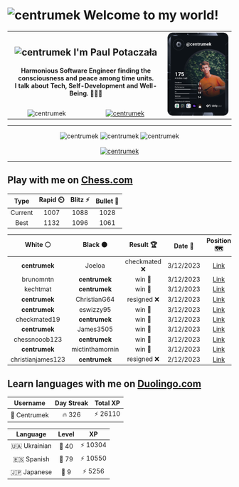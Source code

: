 <h1>
  <img
    src="https://emojis.slackmojis.com/emojis/images/1531849430/4246/blob-sunglasses.gif"
    width="30"
    alt="centrumek"
  />
  Welcome to my world!
</h1>

<table>
  <tbody>
    <tr>
      <td align="center" width="70%" colspan="2">
        <h2>
          <img
            src="https://raw.githubusercontent.com/MartinHeinz/MartinHeinz/master/wave.gif"
            width="30px"
            alt="centrumek"
          />
          I'm Paul Potaczała
        </h2>
        <h4>
          Harmonious Software Engineer finding the consciousness and peace among time units.
          <br/>
          I talk about Tech, Self-Development and Well-Being. 🌿🧘🚀
        </h4>
      </td>
      <td width="30%" rowspan="2">
        <a href="https://app.daily.dev/centrumek">
          <img
            src="./devcard.svg"
            alt="centrumek"
          />
        </a>
      </td>
    </tr>
    <tr align="center">
      <td>
        <img
          src="https://komarev.com/ghpvc/?username=centrumek&label=visitors&color=0e75b6&style=flat"
          alt="centrumek"
        >
      </td>
      <td>
        <a href="https://stackoverflow.com/users/14496012/centrumek">
          <img
            src="https://stackoverflow.com/users/flair/14496012.png?theme=dark"
            alt="centrumek"
          >
        </a>
      </td>
    </tr>
  </tbody>
</table>

---
<div align="center">
  <img 
    src="https://github-readme-stats.vercel.app/api?username=centrumek&show_icons=true&count_private=true&theme=dark&hide_border=true&hide=issues,contribs&bg_color=00000000"
    alt="centrumek"
  />
  <img
    src="https://github-readme-stats.vercel.app/api/top-langs/?username=centrumek&layout=compact&hide_border=true&theme=dark&bg_color=00000000&langs_count=6&exclude_repo=air-statistic-app"
    alt="centrumek"
  />
  <img 
    src="https://github-readme-streak-stats.herokuapp.com?user=centrumek&theme=dark&hide_border=true&background=FFFFFF00"
    alt="centrumek"
  />
  <br/>
  <br/>
  <a href="https://www.buymeacoffee.com/centrumek">
    <img
      src="https://cdn.buymeacoffee.com/buttons/v2/default-orange.png"
      height="50"
      width="210"
      alt="centrumek"
    />
  </a>
</div>

---

## Play with me on [Chess.com](https://www.chess.com/member/centrumek)

<div align="center">
<!--START_SECTION:chessStats-->
<!-- Automatically generated with https://github.com/Balastrong/chess-stats-action -->

| Type | Rapid ⏲️ | Blitz ⚡ | Bullet 🔫 |
|:---:|:---:|:---:|:---:|
| Current | 1007 | 1088 | 1028 |
| Best | 1132 | 1096 | 1061 |

| White ⚪ | Black ⚫ | Result 🏆 | Date 📅 | Position 🗺️ | Type 🕕 |
|:---:|:---:|:---:|:---:|:---:|:---:|
| **centrumek** | Joeloa | checkmated ❌ | 3/12/2023 | <a href="http://www.ee.unb.ca/cgi-bin/tervo/fen.pl?select=8/pp3kpp/8/6P1/P6P/1P3P1R/K1P5/q2r4 w - -">Link</a> | Blitz |
| brunomntn | **centrumek** | win 🥇 | 3/12/2023 | <a href="http://www.ee.unb.ca/cgi-bin/tervo/fen.pl?select=7r/7p/5k2/4p1p1/4P2P/8/Pr4qK/8 w - -">Link</a> | Blitz |
| kechtmat | **centrumek** | win 🥇 | 3/12/2023 | <a href="http://www.ee.unb.ca/cgi-bin/tervo/fen.pl?select=8/6q1/6P1/5K2/8/3k4/8/5q2 w - -">Link</a> | Blitz |
| **centrumek** | ChristianG64 | resigned ❌ | 3/12/2023 | <a href="http://www.ee.unb.ca/cgi-bin/tervo/fen.pl?select=3q4/8/8/8/5k2/7K/8/8 w - -">Link</a> | Blitz |
| **centrumek** | eswizzy95 | win 🥇 | 3/12/2023 | <a href="http://www.ee.unb.ca/cgi-bin/tervo/fen.pl?select=8/1K3Q2/8/8/3k4/8/8/8 b - -">Link</a> | Blitz |
| checkmated19 | **centrumek** | win 🥇 | 3/12/2023 | <a href="http://www.ee.unb.ca/cgi-bin/tervo/fen.pl?select=2k3rr/2p1n3/p4p2/1p2p3/8/1bPPBNP1/1P1Q1P1P/q1KR3R w - -">Link</a> | Blitz |
| **centrumek** | James3505 | win 🥇 | 3/12/2023 | <a href="http://www.ee.unb.ca/cgi-bin/tervo/fen.pl?select=8/p3Q2p/6pk/P7/2P4R/1r6/7P/6K1 b - -">Link</a> | Blitz |
| chessnooob123 | **centrumek** | win 🥇 | 3/12/2023 | <a href="http://www.ee.unb.ca/cgi-bin/tervo/fen.pl?select=8/p7/kp4R1/1bp4P/6P1/4R1K1/3r4/8 b - -">Link</a> | Blitz |
| **centrumek** | mictinthamornin | win 🥇 | 3/12/2023 | <a href="http://www.ee.unb.ca/cgi-bin/tervo/fen.pl?select=5k2/5pp1/6p1/1K4P1/1P3P2/1qr5/8/8 b - -">Link</a> | Blitz |
| christianjames123 | **centrumek** | resigned ❌ | 2/12/2023 | <a href="http://www.ee.unb.ca/cgi-bin/tervo/fen.pl?select=8/8/4p3/p3P3/P1Q2P2/1Pk3K1/8/3R4 b - -">Link</a> | Blitz |

<!--END_SECTION:chessStats-->
</div>

## Learn languages with me on [Duolingo.com](https://www.duolingo.com/profile/Centrumek)

<div align="center">
<!--START_SECTION:duolingoStats-->
<!-- Automatically generated with https://github.com/centrumek/duolingo-readme-stats-->

| Username | Day Streak | Total XP |
|:---:|:---:|:---:|
| 👤 Centrumek | 🔥 326 | ⚡ 26110 |

| Language | Level | XP |
|:---:|:---:|:---:|
| 🇺🇦 Ukrainian | 👑 40 | ⚡ 10304 |
| 🇪🇸 Spanish | 👑 79 | ⚡ 10550 |
| 🇯🇵 Japanese | 👑 9 | ⚡ 5256 |

<!--END_SECTION:duolingoStats-->
</div>
<!--
**centrumek/centrumek** is a ✨ _special_ ✨ repository because its `README.md` (this file) appears on your GitHub profile.

Here are some ideas to get you started:

- 🔭 I’m currently working on ...
- 🌱 I’m currently learning ...
- 👯 I’m looking to collaborate on ...
- 🤔 I’m looking for help with ...
- 💬 Ask me about ...
- 📫 How to reach me: ...
- 😄 Pronouns: ...
- ⚡ Fun fact: ...
-->

